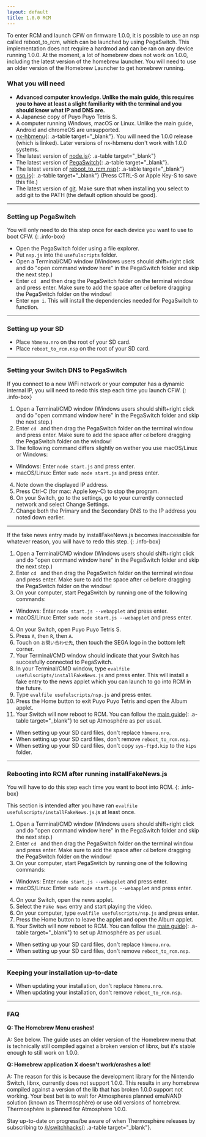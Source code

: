 ```yaml
---
layout: default
title: 1.0.0 RCM
---
```


To enter RCM and launch CFW on firmware 1.0.0, it is possible to use an nsp called reboot_to_rcm, which can be launched by using PegaSwitch. This implementation does not require a hardmod and can be ran on any device running 1.0.0. At the moment, a lot of homebrew does not work on 1.0.0, including the latest version of the homebrew launcher. You will need to use an older version of the Homebrew Launcher to get homebrew running.

### What you will need

- **Advanced computer knowledge. Unlike the main guide, this requires you to have at least a slight familiarity with the terminal and you should know what IP and DNS are.**
- A Japanese copy of Puyo Puyo Tetris S.
- A computer running Windows, macOS or Linux. Unlike the main guide, Android and chromeOS are unsupported.
- [nx-hbmenu](https://github.com/switchbrew/nx-hbmenu/releases/tag/v1.0.0){: .a-table target="_blank"}. You will need the 1.0.0 release (which is linked). Later versions of nx-hbmenu don't work with 1.0.0 systems.
- The latest version of [node.js](https://nodejs.org){: .a-table target="_blank"}
- The latest version of [PegaSwitch](https://github.com/reswitched/PegaSwitch){: .a-table target="_blank"}.
- The latest version of [reboot_to_rcm.nsp](https://github.com/pixel-stuck/reboot_to_rcm/releases/latest){: .a-table target="_blank"}
- [nsp.js](assets/nsp.js){: .a-table target="_blank"} (Press CTRL-S or Apple Key-S to save this file.)
- The latest version of [git](https://git-scm.com/). Make sure that when installing you select to add git to the PATH (the default option should be good).

---

### Setting up PegaSwitch

You will only need to do this step once for each device you want to use to boot CFW.
{: .info-box}

- Open the PegaSwitch folder using a file explorer.
- Put `nsp.js` into the `usefulscripts` folder.
- Open a Terminal/CMD window (Windows users should shift+right click and do "open command window here" in the PegaSwitch folder and skip the next step.)
- Enter `cd ` and then drag the PegaSwitch folder on the terminal window and press enter. Make sure to add the space after `cd` before dragging the PegaSwitch folder on the window!
- Enter `npm i`. This will install the dependencies needed for PegaSwitch to function.

---

### Setting up your SD

- Place `hbmenu.nro` on the root of your SD card.
- Place `reboot_to_rcm.nsp` on the root of your SD card.

---

### Setting your Switch DNS to PegaSwitch

If you connect to a new WiFi network or your computer has a dynamic internal IP, you will need to redo this step each time you launch CFW.
{: .info-box}

1. Open a Terminal/CMD window (Windows users should shift+right click and do "open command window here" in the PegaSwitch folder and skip the next step.)
2. Enter `cd ` and then drag the PegaSwitch folder on the terminal window and press enter. Make sure to add the space after `cd` before dragging the PegaSwitch folder on the window!
3. The following command differs slightly on wether you use macOS/Linux or Windows:
  - Windows: Enter `node start.js` and press enter.
  - macOS/Linux: Enter `sudo node start.js` and press enter.
4. Note down the displayed IP address.
5. Press Ctrl-C (for mac: Apple key-C) to stop the program.
6. On your Switch, go to the settings, go to your currently connected network and select Change Settings.
7. Change both the Primary and the Secondary DNS to the IP address you noted down earlier.

---

If the fake news entry made by installFakeNews.js becomes inaccessible for whatever reason, you will have to redo this step.
{: .info-box}

1. Open a Terminal/CMD window (Windows users should shift+right click and do "open command window here" in the PegaSwitch folder and skip the next step.)
2. Enter `cd ` and then drag the PegaSwitch folder on the terminal window and press enter. Make sure to add the space after `cd` before dragging the PegaSwitch folder on the window!
3. On your computer, start PegaSwitch by running one of the following commands:
  - Windows: Enter `node start.js --webapplet` and press enter.
  - macOS/Linux: Enter `sudo node start.js --webapplet` and press enter.
4. On your Switch, open Puyo Puyo Tetris S.
5. Press `A`, then `R`, then `A`.
6. Touch on `お問い合わせ先`, then touch the SEGA logo in the bottom left corner.
7. Your Terminal/CMD window should indicate that your Switch has succesfully connected to PegaSwitch.
8. In your Terminal/CMD window, type `evalfile usefulscripts/installFakeNews.js` and press enter. This will install a fake entry to the news applet which you can launch to go into RCM in the future.
9. Type `evalfile usefulscripts/nsp.js` and press enter. 
10. Press the Home button to exit Puyo Puyo Tetris and open the Album applet.
11. Your Switch will now reboot to RCM. You can follow the [main guide](index.html){: .a-table target="_blank"} to set up Atmosphére as per usual.
 - When setting up your SD card files, don't replace `hbmenu.nro`.
 - When setting up your SD card files, don't remove `reboot_to_rcm.nsp`.
 - When setting up your SD card files, don't copy `sys-ftpd.kip` to the `kips` folder.

---

### Rebooting into RCM after running installFakeNews.js

You will have to do this step each time you want to boot into RCM.
{: .info-box}

This section is intended after you have ran `evalfile usefulscripts/installFakeNews.js`.js at least once.

1. Open a Terminal/CMD window (Windows users should shift+right click and do "open command window here" in the PegaSwitch folder and skip the next step.)
2. Enter `cd ` and then drag the PegaSwitch folder on the terminal window and press enter. Make sure to add the space after `cd` before dragging the PegaSwitch folder on the window!
3. On your computer, start PegaSwitch by running one of the following commands:
  - Windows: Enter `node start.js --webapplet` and press enter.
  - macOS/Linux: Enter `sudo node start.js --webapplet` and press enter.
4. On your Switch, open the news applet.
5. Select the `Fake News` entry and start playing the video.
6. On your computer, type `evalfile usefulscripts/nsp.js` and press enter.
7. Press the Home button to leave the applet and open the Album applet.
8. Your Switch will now reboot to RCM. You can follow the [main guide](index.html){: .a-table target="_blank"} to set up Atmosphére as per usual.
  - When setting up your SD card files, don't replace `hbmenu.nro`.
  - When setting up your SD card files, don't remove `reboot_to_rcm.nsp`.

---

### Keeping your installation up-to-date

- When updating your installation, don't replace `hbmenu.nro`.
- When updating your installation, don't remove `reboot_to_rcm.nsp`.

---

### FAQ

**Q: The Homebrew Menu crashes!**

A: See below. The guide uses an older version of the Homebrew menu that is technically still compiled against a broken version of libnx, but it's stable enough to still work on 1.0.0.

**Q: Homebrew application X doesn't work/crashes a lot!**

A: The reason for this is because the development library for the Nintendo Switch, libnx, currently does not support 1.0.0. This results in any homebrew compiled against a version of the lib that has broken 1.0.0 support not working. Your best bet is to wait for Atmospheres planned emuNAND solution (known as Thermosphère) or use old versions of homebrew. Thermosphère is planned for Atmosphere 1.0.0.

Stay up-to-date on progress/be aware of when Thermosphère releases by subscribing to [/r/switchhacks](https://reddit.com/r/switchhacks){: .a-table target="_blank"}.
